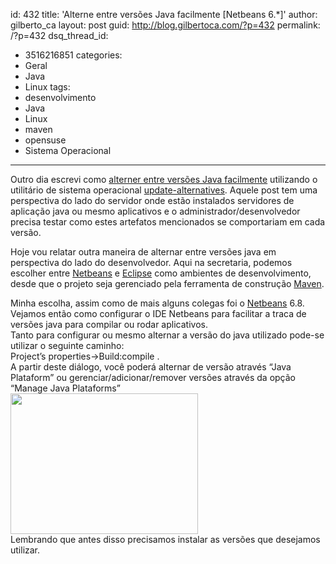 id: 432
title: 'Alterne entre versões Java facilmente [Netbeans 6.*]'
author: gilberto_ca
layout: post
guid: http://blog.gilbertoca.com/?p=432
permalink: /?p=432
dsq_thread_id:
  - 3516216851
categories:
  - Geral
  - Java
  - Linux
tags:
  - desenvolvimento
  - Java
  - Linux
  - maven
  - opensuse
  - Sistema Operacional
---
<!-- google_ad_section_start -->

Outro dia escrevi como [alterner entre versões Java facilmente][1] utilizando o utilitário de sistema operacional [update-alternatives][2]. Aquele post tem uma perspectiva do lado do servidor onde estão instalados servidores de aplicação java ou mesmo aplicativos e o administrador/desenvolvedor precisa testar como estes artefatos mencionados se comportariam em cada versão. 

Hoje vou relatar outra maneira de alternar entre versões java em perspectiva do lado do desenvolvedor. Aqui na secretaria, podemos escolher entre [Netbeans][3] e [Eclipse][4] como ambientes de desenvolvimento, desde que o projeto seja gerenciado pela ferramenta de construção [Maven][5]. 

Minha escolha, assim como de mais alguns colegas foi o [Netbeans][6] 6.8. Vejamos então como configurar o IDE Netbeans para facilitar a traca de versões java para compilar ou rodar aplicativos.  
Tanto para configurar ou mesmo alternar a versão do java utilizado pode-se utilizar o seguinte caminho:  
Project&#8217;s properties->Build:compile .  
A partir deste diálogo, você poderá alternar de versão através &#8220;Java Plataform&#8221; ou gerenciar/adicionar/remover versões através da opção &#8220;Manage Java Plataforms&#8221;  
[<img src="http://blog.gilbertoca.com/wp-content/uploads/compile_option-300x225.png" alt="" title="compile_option" width="300" height="225" class="alignleft size-medium wp-image-436" />][7]  
Lembrando que antes disso precisamos instalar as versões que desejamos utilizar.

<!-- google_ad_section_end -->

 [1]: http://blog.gilbertoca.com/?p=383
 [2]: http://man.he.net/man8/update-alternatives
 [3]: http://www.netbeans.org
 [4]: http://www.eclipse.org
 [5]: http://maven.apache.org
 [6]: http://netbeans.org/index.html
 [7]: http://blog.gilbertoca.com/wp-content/uploads/compile_option.png